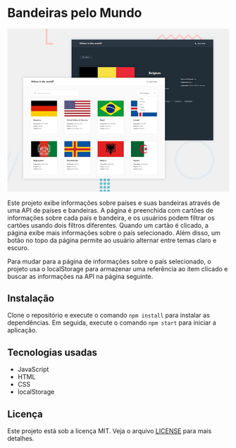# Bandeiras pelo Mundo

![Design preview for the REST Countries API with color theme switcher coding challenge](./design/desktop-preview.jpg)


Este projeto exibe informações sobre países e suas bandeiras através de uma API de países e bandeiras. A página é preenchida com cartões de informações sobre cada país e bandeira, e os usuários podem filtrar os cartões usando dois filtros diferentes. Quando um cartão é clicado, a página exibe mais informações sobre o país selecionado. Além disso, um botão no topo da página permite ao usuário alternar entre temas claro e escuro.

Para mudar para a página de informações sobre o país selecionado, o projeto usa o localStorage para armazenar uma referência ao item clicado e buscar as informações na API na página seguinte.

## Instalação

Clone o repositório e execute o comando `npm install` para instalar as dependências. Em seguida, execute o comando `npm start` para iniciar a aplicação.

## Tecnologias usadas

- JavaScript
- HTML
- CSS
- localStorage

## Licença

Este projeto está sob a licença MIT. Veja o arquivo [LICENSE](LICENSE) para mais detalhes.
